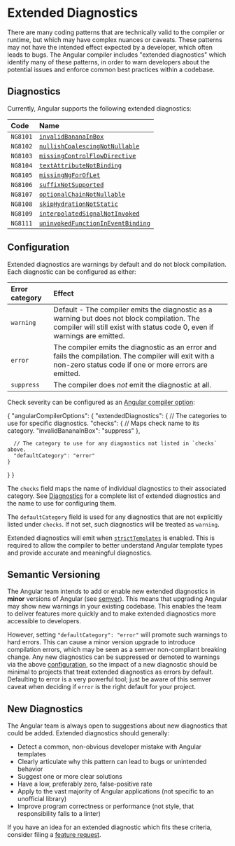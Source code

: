 # Extended Diagnostics

There are many coding patterns that are technically valid to the compiler or runtime, but which may have complex nuances or caveats.
These patterns may not have the intended effect expected by a developer, which often leads to bugs.
The Angular compiler includes "extended diagnostics" which identify many of these patterns, in order to warn developers about the potential issues and enforce common best practices within a codebase.

## Diagnostics

Currently, Angular supports the following extended diagnostics:

| Code     | Name                                                             |
|:---------|:-----------------------------------------------------------------|
| `NG8101` | [`invalidBananaInBox`](extended-diagnostics/NG8101)              |
| `NG8102` | [`nullishCoalescingNotNullable`](extended-diagnostics/NG8102)    |
| `NG8103` | [`missingControlFlowDirective`](extended-diagnostics/NG8103)     |
| `NG8104` | [`textAttributeNotBinding`](extended-diagnostics/NG8104)         |
| `NG8105` | [`missingNgForOfLet`](extended-diagnostics/NG8105)               |
| `NG8106` | [`suffixNotSupported`](extended-diagnostics/NG8106)              |
| `NG8107` | [`optionalChainNotNullable`](extended-diagnostics/NG8107)        |
| `NG8108` | [`skipHydrationNotStatic`](extended-diagnostics/NG8108)          |
| `NG8109` | [`interpolatedSignalNotInvoked`](extended-diagnostics/NG8109)    |
| `NG8111` | [`uninvokedFunctionInEventBinding`](extended-diagnostics/NG8111) |

## Configuration

Extended diagnostics are warnings by default and do not block compilation.
Each diagnostic can be configured as either:

| Error category | Effect                                                                                                                                                                   |
|:---            | :---                                                                                                                                                                     |
| `warning`      | Default - The compiler emits the diagnostic as a warning but does not block compilation. The compiler will still exist with status code 0, even if warnings are emitted. |
| `error`        | The compiler emits the diagnostic as an error and fails the compilation. The compiler will exit with a non-zero status code if one or more errors are emitted.           |
| `suppress`     | The compiler does *not* emit the diagnostic at all.                                                                                                                      |

Check severity can be configured as an [Angular compiler option](reference/configs/angular-compiler-options):

<docs-code language="json">
{
  "angularCompilerOptions": {
    "extendedDiagnostics": {
      // The categories to use for specific diagnostics.
      "checks": {
        // Maps check name to its category.
        "invalidBananaInBox": "suppress"
      },

      // The category to use for any diagnostics not listed in `checks` above.
      "defaultCategory": "error"
    }
  }
}
</docs-code>

The `checks` field maps the name of individual diagnostics to their associated category.
See [Diagnostics](#diagnostics) for a complete list of extended diagnostics and the name to use for configuring them.

The `defaultCategory` field is used for any diagnostics that are not explicitly listed under `checks`.
If not set, such diagnostics will be treated as `warning`.

Extended diagnostics will emit when [`strictTemplates`](tools/cli/template-typecheck#strict-mode) is enabled.
This is required to allow the compiler to better understand Angular template types and provide accurate and meaningful diagnostics.

## Semantic Versioning

The Angular team intends to add or enable new extended diagnostics in **minor** versions of Angular (see [semver](https://docs.npmjs.com/about-semantic-versioning)).
This means that upgrading Angular may show new warnings in your existing codebase.
This enables the team to deliver features more quickly and to make extended diagnostics more accessible to developers.

However, setting `"defaultCategory": "error"` will promote such warnings to hard errors.
This can cause a minor version upgrade to introduce compilation errors, which may be seen as a semver non-compliant breaking change.
Any new diagnostics can be suppressed or demoted to warnings via the above [configuration](#configuration), so the impact of a new diagnostic should be minimal to
projects that treat extended diagnostics as errors by default.
Defaulting to error is a very powerful tool; just be aware of this semver caveat when deciding if `error` is the right default for your project.

## New Diagnostics

The Angular team is always open to suggestions about new diagnostics that could be added.
Extended diagnostics should generally:

* Detect a common, non-obvious developer mistake with Angular templates
* Clearly articulate why this pattern can lead to bugs or unintended behavior
* Suggest one or more clear solutions
* Have a low, preferably zero, false-positive rate
* Apply to the vast majority of Angular applications (not specific to an unofficial library)
* Improve program correctness or performance (not style, that responsibility falls to a linter)

If you have an idea for an extended diagnostic which fits these criteria, consider filing a [feature request](https://github.com/angular/angular/issues/new?template=2-feature-request.yaml).
